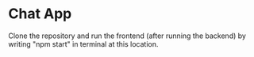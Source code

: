 <h1>Chat App</h1>
Clone the repository and run the frontend (after running the backend) by writing "npm start" in terminal at this location.
